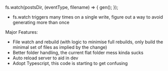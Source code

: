 fs.watch(postsDir, (eventType, filename) => {
        gen();
});

- fs.watch triggers many times on a single write, figure out a way to avoid generating more than once


Major Features:
- File watch and rebuild (with logic to minimise full rebuilds, only build the minimal set of files as implied by the change)
- Better folder handling, the current flat folder mess kinda sucks
- Auto reload server to aid in dev
- Adopt Typescript, this code is starting to get confusing